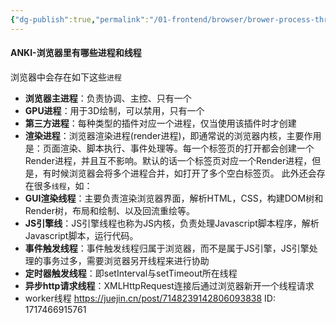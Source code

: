```yaml
---
{"dg-publish":true,"permalink":"/01-frontend/browser/brower-process-thread-list/","title":"浏览器中的进程和线程","created":"2024-06-03T13:12:00.890+08:00","updated":"2024-06-04T13:59:20.907+08:00"}
---
```


#### ANKI-浏览器里有哪些进程和线程
浏览器中会存在如下这些`进程`
- **浏览器主进程**：负责协调、主控、只有一个
- **GPU进程**：用于3D绘制，可以禁用，只有一个
- **第三方进程**：每种类型的插件对应一个进程，仅当使用该插件时才创建
- **渲染进程**：浏览器渲染进程(render进程)，即通常说的浏览器内核，主要作用是：页面渲染、脚本执行、事件处理等。每一个标签页的打开都会创建一个Render进程，并且互不影响。默认的话一个标签页对应一个Render进程，但是，有时候浏览器会将多个进程合并，如打开了多个空白标签页。
此外还会存在很多`线程`，如：
- **GUI渲染线程**：主要负责渲染浏览器界面，解析HTML，CSS，构建DOM树和Render树，布局和绘制、以及回流重绘等。
- **JS引擎线**：JS引擎线程也称为JS内核，负责处理Javascript脚本程序，解析Javascript脚本，运行代码。
- **事件触发线程**：事件触发线程归属于浏览器，而不是属于JS引擎，JS引擎处理的事务过多，需要浏览器另开线程来进行协助
- **定时器触发线程**：即setInterval与setTimeout所在线程
- **异步http请求线程**：XMLHttpRequest连接后通过浏览器新开一个线程请求
- worker线程
https://juejin.cn/post/7148239142806093838
ID: 1717466915761


  